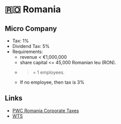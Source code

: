 # 🇷🇴 Romania

## Micro Company

* Tax: 1%
* Dividend Tax: 5%
* Requirements:
  * revenue < €1,000,000
  * share capital <= 45,000 Romanian leu (RON).
  * >= 1 employees.
  * If no employee, then tax is 3%

## Links

* [PWC Romania Corporate Taxes](http://taxsummaries.pwc.com/ID/Romania-Corporate-Taxes-on-corporate-income)
* [WTS](https://wtsklient.hu/2018/04/12/romanian-corporate-income-tax/)
